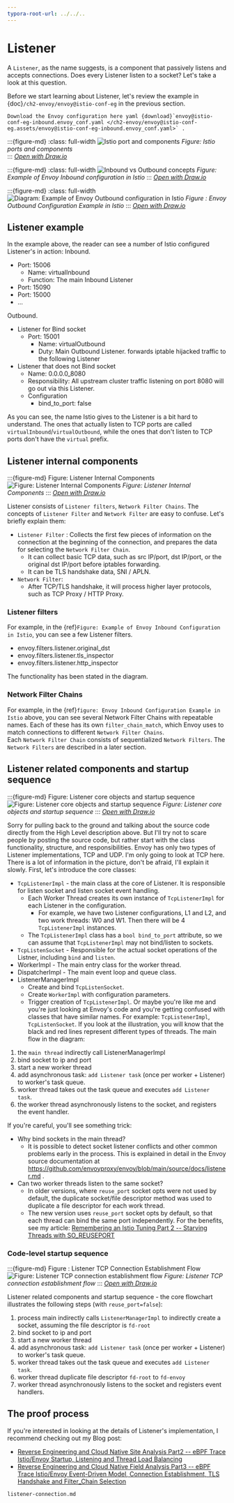 ```yaml
---
typora-root-url: ../../..
---
```


# Listener
A `Listener`, as the name suggests, is a component that passively listens and accepts connections. Does every Listener listen to a socket? Let's take a look at this question.

Before we start learning about Listener, let's review the example in {doc}`/ch2-envoy/envoy@istio-conf-eg` in the previous section.

```{note}
Download the Envoy configuration here yaml {download}`envoy@istio-conf-eg-inbound.envoy_conf.yaml </ch2-envoy/envoy@istio-conf-eg.assets/envoy@istio-conf-eg-inbound.envoy_conf.yaml>` .
```

:::{figure-md}
:class: full-width
<img src="/ch1-istio-arch/istio-ports-components.assets/istio-ports-components.drawio.svg" alt="Istio port and components">
*Figure: Istio ports and components*  
:::
*[Open with Draw.io](https://app.diagrams.net/?ui=sketch#Uhttps%3A%2F%2Fistio-insider.mygraphql.com%2Fzh_CN%2Flatest%2F_images%2Fistio-ports-components.drawio.svg)*


:::{figure-md}
:class: full-width
<img src="/ch2-envoy/envoy@istio-conf-eg.assets/envoy@istio-conf-eg-inbound.drawio.svg" alt="Inbound vs Outbound concepts">
*Figure: Example of Envoy Inbound configuration in Istio*
:::
*[Open with Draw.io](https://app.diagrams.net/?ui=sketch#Uhttps%3A%2F%2Fistio-insider.mygraphql.com%2Fzh_CN%2Flatest%2F_images%2Fenvoy@istio-conf-eg-inbound.drawio.svg)*

:::{figure-md}
:class: full-width
<img src="/ch2-envoy/envoy@istio-conf-eg.assets/envoy@istio-conf-eg-outbound.drawio.svg" alt="Diagram: Example of Envoy Outbound configuration in Istio">
*Figure : Envoy Outbound Configuration Example in Istio*
:::
*[Open with Draw.io](https://app.diagrams.net/?ui=sketch#Uhttps%3A%2F%2Fistio-insider.mygraphql.com%2Fzh_CN%2Flatest%2F_images%2Fenvoy@istio-conf-eg-outbound.drawio.svg)*


## Listener example
In the example above, the reader can see a number of Istio configured Listener's in action:
Inbound.
- Port: 15006
   - Name: virtualInbound
   - Function: The main Inbound Listener
-  Port: 15090
-  Port: 15000
-  ...


Outbound.
- Listener for Bind socket
  - Port: 15001
    - Name: virtualOutbound
    - Duty: Main Outbound Listener. forwards iptable hijacked traffic to the following Listener
- Listener that does not Bind socket
  - Name: 0.0.0.0_8080
  - Responsibility: All upstream cluster traffic listening on port 8080 will go out via this Listener.
  - Configuration
    - bind_to_port: false

As you can see, the name Istio gives to the Listener is a bit hard to understand. The ones that actually listen to TCP ports are called `virtualInbound`/`virtualOutbound`, while the ones that don't listen to TCP ports don't have the `virtual` prefix.


## Listener internal components
:::{figure-md} Figure: Listener Internal Components
<img src="/ch2-envoy/arch/listener/listener.assets/listener.drawio.svg" alt="Figure: Listener Internal Components">
*Figure: Listener Internal Components*
:::
*[Open with Draw.io](https://app.diagrams.net/?ui=sketch#Uhttps%3A%2F%2Fistio-insider.mygraphql.com%2Fzh_CN%2Flatest%2F_images%2Flistener.drawio.svg)*

Listener consists of `Listener filters`, `Network Filter Chains`.
The concepts of `Listener Filter` and `Network Filter` are easy to confuse. Let's briefly explain them:
- `Listener Filter` : Collects the first few pieces of information on the connection at the beginning of the connection, and prepares the data for selecting the `Network Filter Chain`.
  - It can collect basic TCP data, such as src IP/port, dst IP/port, or the original dst IP/port before iptables forwarding.
  - It can be TLS handshake data, SNI / APLN.
- `Network Filter`: 
  - After TCP/TLS handshake, it will process higher layer protocols, such as TCP Proxy / HTTP Proxy.



### Listener filters
For example, in the {ref}`Figure: Example of Envoy Inbound Configuration in Istio`, you can see a few Listener filters.
 - envoy.filters.listener.original_dst
 - envoy.filters.listener.tls_inspector
 - envoy.filters.listener.http_inspector

The functionality has been stated in the diagram.

### Network Filter Chains
For example, in the {ref}`figure: Envoy Inbound Configuration Example in Istio` above, you can see several Network Filter Chains with repeatable names. Each of these has its own `filter_chain_match`, which Envoy uses to match connections to different `Network Filter Chains`.  
Each `Network Filter Chain` consists of sequentialized `Network Filters`. The `Network Filters` are described in a later section.


## Listener related components and startup sequence
:::{figure-md} Figure: Listener core objects and startup sequence
<img src="/ch2-envoy/arch/listener/listener.assets/listener-core-classes-startup-process.drawio.svg" alt="Figure: Listener core objects and startup sequence">
*Figure: Listener core objects and startup sequence*
:::
*[Open with Draw.io](https://app.diagrams.net/?ui=sketch#Uhttps%3A%2F%2Fistio-insider.mygraphql.com%2Fzh_CN%2Flatest%2F_images%2Flistener-core-classes-startup-process.drawio.svg)*

Sorry for pulling back to the ground and talking about the source code directly from the High Level description above. But I'll try not to scare people by posting the source code, but rather start with the class functionality, structure, and responsibilities.
Envoy has only two types of Listener implementations, TCP and UDP. I'm only going to look at TCP here. There is a lot of information in the picture, don't be afraid, I'll explain it slowly.
First, let's introduce the core classes:
- `TcpListenerImpl` - the main class at the core of Listener. It is responsible for listen socket and listen socket event handling.
  - Each Worker Thread creates its own instance of `TcpListenerImpl` for each Listener in the configuration.
    - For example, we have two Listener configurations, L1 and L2, and two work threads: W0 and W1. Then there will be 4 `TcpListenerImpl` instances. 
  - The `TcpListenerImpl` class has a `bool bind_to_port` attribute, so we can assume that `TcpListenerImpl` may not bind/listen to sockets.
- `TcpListenSocket` - Responsible for the actual socket operations of the Listner, including `bind` and `listen`.
- WorkerImpl - The main entry class for the worker thread.
- DispatcherImpl - The main event loop and queue class.
- ListenerManagerImpl
  - Create and bind `TcpListenSocket`.
  - Create `WorkerImpl` with configuration parameters.
  - Trigger creation of `TcpListenerImpl`.
Or maybe you're like me and you're just looking at Envoy's code and you're getting confused with classes that have similar names. For example: `TcpListenerImpl`, `TcpListenSocket`.
If you look at the illustration, you will know that the black and red lines represent different types of threads. The main flow in the diagram:
1. the `main thread` indirectly call ListenerManagerImpl
2. bind socket to ip and port
3. start a new worker thread
4. add asynchronous task: `add Listener task` (once per worker + Listener) to worker's task queue.
5. worker thread takes out the task queue and executes `add Listener task`.
6. the worker thread asynchronously listens to the socket, and registers the event handler.


If you're careful, you'll see something trick:
- Why bind sockets in the main thread?
  - It is possible to detect socket listener conflicts and other common problems early in the process. This is explained in detail in the Envoy source documentation at https://github.com/envoyproxy/envoy/blob/main/source/docs/listener.md .
- Can two worker threads listen to the same socket?
  - In older versions, where `reuse_port` socket opts were not used by default, the duplicate socket/file descriptor method was used to duplicate a file descriptor for each work thread.
  - The new version uses `reuse_port` socket opts by default, so that each thread can bind the same port independently. For the benefits, see my article: [Remembering an Istio Tuning Part 2 -- Starving Threads with SO_REUSEPORT](https://blog.mygraphql.com/zh/posts/cloud/istio/istio-tunning/istio-thread-balance/)


### Code-level startup sequence
:::{figure-md} Figure : Listener TCP Connection Establishment Flow
<img src="/ch2-envoy/arch/listener/listener.assets/envoy-classes-listen-flow.drawio.svg" alt="Figure: Listener TCP connection establishment flow">
*Figure: Listener TCP connection establishment flow*
:::
*[Open with Draw.io](https://app.diagrams.net/?ui=sketch#Uhttps%3A%2F%2Fistio-insider.mygraphql.com%2Fzh_CN%2Flatest%2F_images%2Fenvoy-classes-listen-flow.drawio.svg)*

Listener related components and startup sequence - the core flowchart illustrates the following steps (with `reuse_port=false`):
1. process main indirectly calls `ListenerManagerImpl` to indirectly create a socket, assuming the file descriptor is `fd-root`
2. bind socket to ip and port
3. start a new worker thread
4. add asynchronous task: `add Listener task` (once per worker + Listener) to worker's task queue.
5. worker thread takes out the task queue and executes `add Listener task`.
6. worker thread duplicate file descriptor `fd-root` to `fd-envoy`
7. worker thread asynchronously listens to the socket and registers event handlers.

## The proof process
If you're interested in looking at the details of Listener's implementation, I recommend checking out my Blog post:
 - [Reverse Engineering and Cloud Native Site Analysis Part2 -- eBPF Trace Istio/Envoy Startup, Listening and Thread Load Balancing](https://blog.mygraphql.com/en/posts/low-tec/trace/trace-istio/trace-istio-part2/)
 - [Reverse Engineering and Cloud Native Field Analysis Part3 -- eBPF Trace Istio/Envoy Event-Driven Model, Connection Establishment, TLS Handshake and Filter_Chain Selection](https://blog.mygraphql.com/en/posts/low-tec/trace/trace-istio/trace-istio-part3/)

```{toctree}
listener-connection.md
```
